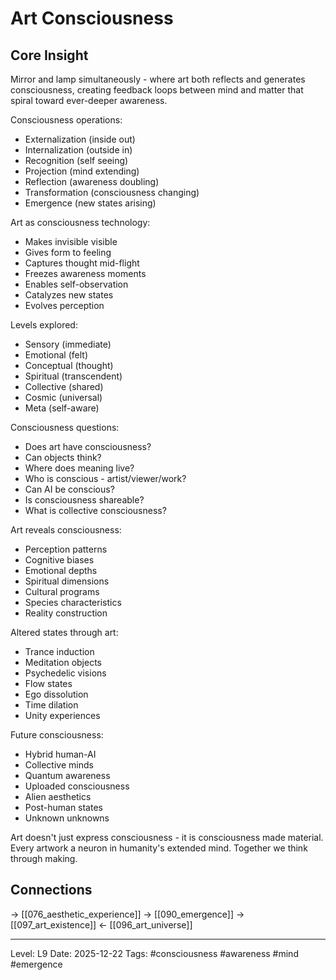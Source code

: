 # Art Consciousness

## Core Insight
Mirror and lamp simultaneously - where art both reflects and generates consciousness, creating feedback loops between mind and matter that spiral toward ever-deeper awareness.

Consciousness operations:
- Externalization (inside out)
- Internalization (outside in)
- Recognition (self seeing)
- Projection (mind extending)
- Reflection (awareness doubling)
- Transformation (consciousness changing)
- Emergence (new states arising)

Art as consciousness technology:
- Makes invisible visible
- Gives form to feeling
- Captures thought mid-flight
- Freezes awareness moments
- Enables self-observation
- Catalyzes new states
- Evolves perception

Levels explored:
- Sensory (immediate)
- Emotional (felt)
- Conceptual (thought)
- Spiritual (transcendent)
- Collective (shared)
- Cosmic (universal)
- Meta (self-aware)

Consciousness questions:
- Does art have consciousness?
- Can objects think?
- Where does meaning live?
- Who is conscious - artist/viewer/work?
- Can AI be conscious?
- Is consciousness shareable?
- What is collective consciousness?

Art reveals consciousness:
- Perception patterns
- Cognitive biases
- Emotional depths
- Spiritual dimensions
- Cultural programs
- Species characteristics
- Reality construction

Altered states through art:
- Trance induction
- Meditation objects
- Psychedelic visions
- Flow states
- Ego dissolution
- Time dilation
- Unity experiences

Future consciousness:
- Hybrid human-AI
- Collective minds
- Quantum awareness
- Uploaded consciousness
- Alien aesthetics
- Post-human states
- Unknown unknowns

Art doesn't just express consciousness - it is consciousness made material. Every artwork a neuron in humanity's extended mind. Together we think through making.

## Connections
→ [[076_aesthetic_experience]]
→ [[090_emergence]]
→ [[097_art_existence]]
← [[096_art_universe]]

---
Level: L9
Date: 2025-12-22
Tags: #consciousness #awareness #mind #emergence